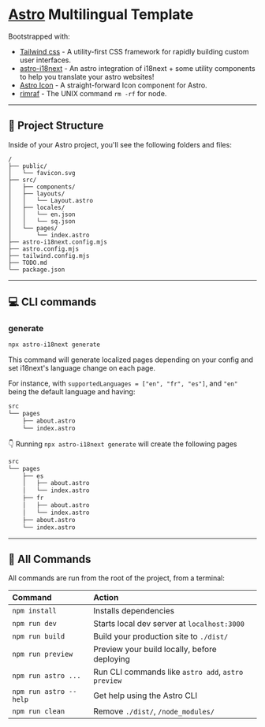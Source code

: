 # [Astro](https://astro.build) Multilingual Template

Bootstrapped with:

- [Tailwind css](https://tailwindcss.com/) - A utility-first CSS framework for rapidly building custom user interfaces.
- [astro-i18next](https://www.npmjs.com/package/astro-i18next) - An astro integration of i18next + some utility components to help you translate your astro websites!
- [Astro Icon](https://www.npmjs.com/package/astro-icon) - A straight-forward Icon component for Astro.
- [rimraf](https://www.npmjs.com/package/rimraf) - The UNIX command `rm -rf` for node.

---

## 🚀 Project Structure

Inside of your Astro project, you'll see the following folders and files:

```
/
├── public/
│   └── favicon.svg
├── src/
│   ├── components/
│   ├── layouts/
│   │   └── Layout.astro
│   ├── locales/
│   │   └── en.json
│   │   └── sq.json
│   └── pages/
│       └── index.astro
├── astro-i18next.config.mjs
├── astro.config.mjs
├── tailwind.config.mjs
├── TODO.md
└── package.json
```

---

## 💻 CLI commands

### generate

```bash
npx astro-i18next generate
```

This command will generate localized pages depending on your config and set
i18next's language change on each page.

For instance, with `supportedLanguages = ["en", "fr", "es"]`, and `"en"` being
the default language and having:

```bash
src
└── pages
    ├── about.astro
    └── index.astro
```

👇 Running `npx astro-i18next generate` will create the following pages

```bash
src
└── pages
    ├── es
    │   ├── about.astro
    │   └── index.astro
    ├── fr
    │   ├── about.astro
    │   └── index.astro
    ├── about.astro
    └── index.astro
```

---

## 🧞 All Commands

All commands are run from the root of the project, from a terminal:

| Command                | Action                                             |
| :--------------------- | :------------------------------------------------- |
| `npm install`          | Installs dependencies                              |
| `npm run dev`          | Starts local dev server at `localhost:3000`        |
| `npm run build`        | Build your production site to `./dist/`            |
| `npm run preview`      | Preview your build locally, before deploying       |
| `npm run astro ...`    | Run CLI commands like `astro add`, `astro preview` |
| `npm run astro --help` | Get help using the Astro CLI                       |
| `npm run clean`        | Remove `./dist/`, `/node_modules/`                 |

